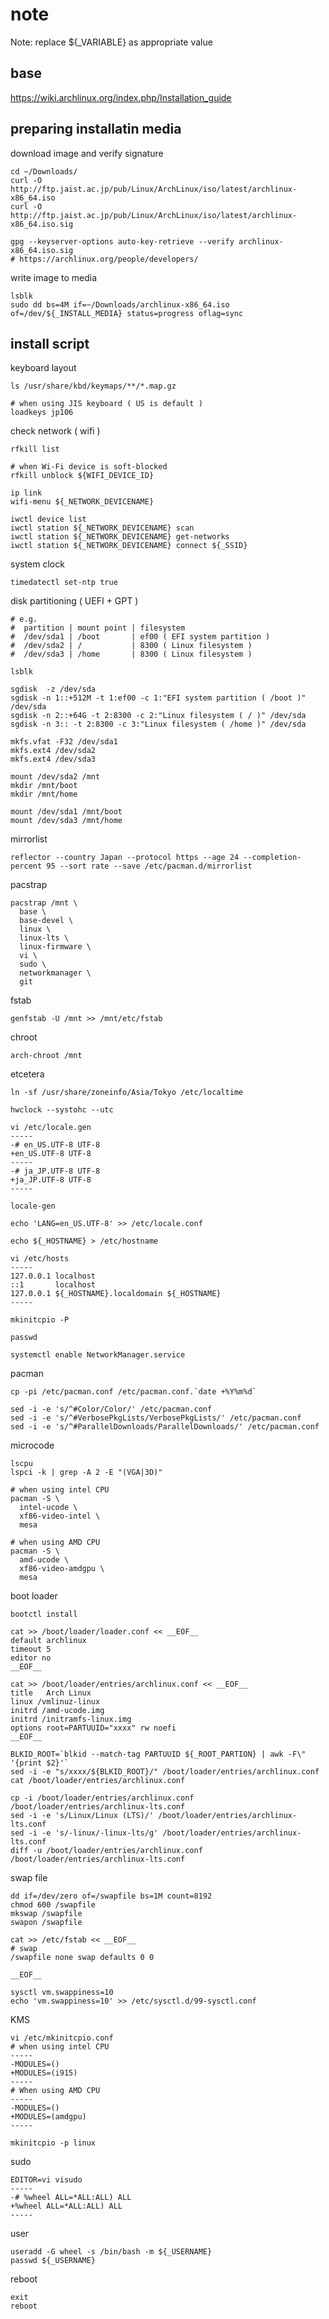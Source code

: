 # note

Note: replace ${_VARIABLE} as appropriate value


## base

https://wiki.archlinux.org/index.php/Installation_guide


## preparing installatin media

download image and verify signature

```console
cd ~/Downloads/
curl -O http://ftp.jaist.ac.jp/pub/Linux/ArchLinux/iso/latest/archlinux-x86_64.iso
curl -O http://ftp.jaist.ac.jp/pub/Linux/ArchLinux/iso/latest/archlinux-x86_64.iso.sig

gpg --keyserver-options auto-key-retrieve --verify archlinux-x86_64.iso.sig
# https://archlinux.org/people/developers/
```

write image to media

```console
lsblk
sudo dd bs=4M if=~/Downloads/archlinux-x86_64.iso of=/dev/${_INSTALL_MEDIA} status=progress oflag=sync
```


## install script

keyboard layout

```console
ls /usr/share/kbd/keymaps/**/*.map.gz

# when using JIS keyboard ( US is default )
loadkeys jp106
```

check network ( wifi )

```console
rfkill list

# when Wi-Fi device is soft-blocked
rfkill unblock ${WIFI_DEVICE_ID}

ip link
wifi-menu ${_NETWORK_DEVICENAME}

iwctl device list
iwctl station ${_NETWORK_DEVICENAME} scan
iwctl station ${_NETWORK_DEVICENAME} get-networks
iwctl station ${_NETWORK_DEVICENAME} connect ${_SSID}
```

system clock

```console
timedatectl set-ntp true
```

disk partitioning ( UEFI + GPT )

```console
# e.g.
#  partition | mount point | filesystem
#  /dev/sda1 | /boot       | ef00 ( EFI system partition )
#  /dev/sda2 | /           | 8300 ( Linux filesystem )
#  /dev/sda3 | /home       | 8300 ( Linux filesystem )

lsblk

sgdisk  -z /dev/sda
sgdisk -n 1::+512M -t 1:ef00 -c 1:"EFI system partition ( /boot )" /dev/sda
sgdisk -n 2::+64G -t 2:8300 -c 2:"Linux filesystem ( / )" /dev/sda
sgdisk -n 3:: -t 2:8300 -c 3:"Linux filesystem ( /home )" /dev/sda

mkfs.vfat -F32 /dev/sda1
mkfs.ext4 /dev/sda2
mkfs.ext4 /dev/sda3

mount /dev/sda2 /mnt
mkdir /mnt/boot
mkdir /mnt/home

mount /dev/sda1 /mnt/boot
mount /dev/sda3 /mnt/home
```

mirrorlist

```console
reflector --country Japan --protocol https --age 24 --completion-percent 95 --sort rate --save /etc/pacman.d/mirrorlist
```

pacstrap

```console
pacstrap /mnt \
  base \
  base-devel \
  linux \
  linux-lts \
  linux-firmware \
  vi \
  sudo \
  networkmanager \
  git
```

fstab

```console
genfstab -U /mnt >> /mnt/etc/fstab
```

chroot

```console
arch-chroot /mnt
```

etcetera

```console
ln -sf /usr/share/zoneinfo/Asia/Tokyo /etc/localtime

hwclock --systohc --utc

vi /etc/locale.gen
-----
-# en_US.UTF-8 UTF-8
+en_US.UTF-8 UTF-8
-----
-# ja_JP.UTF-8 UTF-8
+ja_JP.UTF-8 UTF-8
-----

locale-gen

echo 'LANG=en_US.UTF-8' >> /etc/locale.conf

echo ${_HOSTNAME} > /etc/hostname

vi /etc/hosts
-----
127.0.0.1 localhost
::1       localhost
127.0.0.1 ${_HOSTNAME}.localdomain ${_HOSTNAME}
-----

mkinitcpio -P

passwd

systemctl enable NetworkManager.service
```

pacman

```console
cp -pi /etc/pacman.conf /etc/pacman.conf.`date +%Y%m%d`

sed -i -e 's/^#Color/Color/' /etc/pacman.conf
sed -i -e 's/^#VerbosePkgLists/VerbosePkgLists/' /etc/pacman.conf
sed -i -e 's/^#ParallelDownloads/ParallelDownloads/' /etc/pacman.conf
```

microcode

```console
lscpu
lspci -k | grep -A 2 -E "(VGA|3D)"

# when using intel CPU
pacman -S \
  intel-ucode \
  xf86-video-intel \
  mesa

# when using AMD CPU
pacman -S \
  amd-ucode \
  xf86-video-amdgpu \
  mesa
```

boot loader

```console
bootctl install

cat >> /boot/loader/loader.conf << __EOF__
default archlinux
timeout 5
editor no
__EOF__

cat >> /boot/loader/entries/archlinux.conf << __EOF__
title   Arch Linux
linux /vmlinuz-linux
initrd /amd-ucode.img
initrd /initramfs-linux.img
options root=PARTUUID="xxxx" rw noefi
__EOF__

BLKID_ROOT=`blkid --match-tag PARTUUID ${_ROOT_PARTION} | awk -F\" '{print $2}'`
sed -i -e "s/xxxx/${BLKID_ROOT}/" /boot/loader/entries/archlinux.conf
cat /boot/loader/entries/archlinux.conf

cp -i /boot/loader/entries/archlinux.conf /boot/loader/entries/archlinux-lts.conf
sed -i -e 's/Linux/Linux (LTS)/' /boot/loader/entries/archlinux-lts.conf
sed -i -e 's/-linux/-linux-lts/g' /boot/loader/entries/archlinux-lts.conf
diff -u /boot/loader/entries/archlinux.conf /boot/loader/entries/archlinux-lts.conf
```

swap file

```console
dd if=/dev/zero of=/swapfile bs=1M count=8192
chmod 600 /swapfile
mkswap /swapfile
swapon /swapfile

cat >> /etc/fstab << __EOF__
# swap
/swapfile none swap defaults 0 0

__EOF__

sysctl vm.swappiness=10
echo 'vm.swappiness=10' >> /etc/sysctl.d/99-sysctl.conf
```

KMS

```console
vi /etc/mkinitcpio.conf
# when using intel CPU
-----
-MODULES=()
+MODULES=(i915)
-----
# When using AMD CPU
-----
-MODULES=()
+MODULES=(amdgpu)
-----

mkinitcpio -p linux
```

sudo

```console
EDITOR=vi visudo
-----
-# %wheel ALL=*ALL:ALL) ALL
+%wheel ALL=*ALL:ALL) ALL
-----
```

user

```console
useradd -G wheel -s /bin/bash -m ${_USERNAME}
passwd ${_USERNAME}
```

reboot

```console
exit
reboot
```

